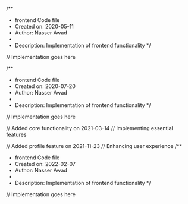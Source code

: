 /**
 * frontend Code file
 * Created on: 2020-05-11
 * Author: Nasser Awad
 *
 * Description: Implementation of frontend functionality
 */
 
// Implementation goes here

/**
 * frontend Code file
 * Created on: 2020-07-20
 * Author: Nasser Awad
 *
 * Description: Implementation of frontend functionality
 */
 
// Implementation goes here


// Added core functionality on 2021-03-14
// Implementing essential features

// Added profile feature on 2021-11-23
// Enhancing user experience
/**
 * frontend Code file
 * Created on: 2022-02-07
 * Author: Nasser Awad
 *
 * Description: Implementation of frontend functionality
 */
 
// Implementation goes here

